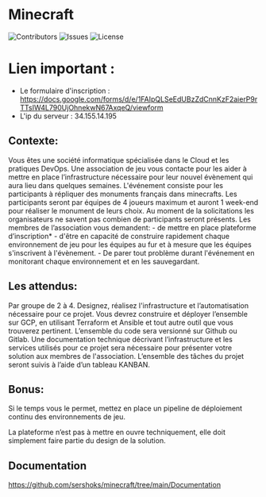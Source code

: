 # Minecraft
![Contributors](https://img.shields.io/github/contributors/sershoks/minecraft?color=darkgreen) ![Issues](https://img.shields.io/github/issues/sershoks/minecraft?color=red) ![License](https://img.shields.io/github/license/sershoks/minecraft?color=yellow)

# Lien important :

- Le formulaire d'inscription : https://docs.google.com/forms/d/e/1FAIpQLSeEdUBzZdCnnKzF2aierP9rTTsIW4L790UjOhnekwN67AxqeQ/viewform
- L'ip du serveur : 34.155.14.195
## Contexte:
Vous êtes une société informatique spécialisée dans le Cloud et les pratiques DevOps. Une association de jeu vous contacte pour les aider à mettre en place l’infrastructure nécessaire pour leur nouvel évènement qui aura lieu dans quelques semaines.
L'événement consiste pour les participants à répliquer des monuments français dans minecrafts.
Les participants seront par équipes de 4 joueurs maximum et auront 1 week-end pour réaliser le monument de leurs choix.
Au moment de la solicitations les organisateurs ne savent pas combien de participants seront présents. 
  Les membres de l’association vous demandent:
    - de mettre en place plateforme d’inscription*
    - d'être en capacité de construire rapidement chaque environnement de jeu pour les équipes au fur et à mesure que les équipes s'inscrivent à l'évènement.
    - De parer tout problème durant l'événement en monitorant chaque environnement et en les sauvegardant.
    
## Les attendus:
Par groupe de 2 à 4. Designez, réalisez l'infrastructure et l’automatisation nécessaire pour ce projet.
Vous devrez construire et déployer l’ensemble sur GCP, en utilisant Terraform et Ansible et tout autre outil que vous trouverez pertinent.
L’ensemble du code sera versionné sur Github ou Gitlab. Une documentation technique décrivant l’infrastructure et les services utilisés pour ce projet sera nécessaire pour présenter votre solution aux membres de l'association.
L’ensemble des tâches du projet seront suivis à l’aide d’un tableau KANBAN.
## Bonus:
Si le temps vous le permet, mettez en place un pipeline de déploiement continu des environnements de jeu.

La plateforme n’est pas à mettre en ouvre techniquement, elle doit simplement faire partie
du design de la solution.
## Documentation

https://github.com/sershoks/minecraft/tree/main/Documentation
